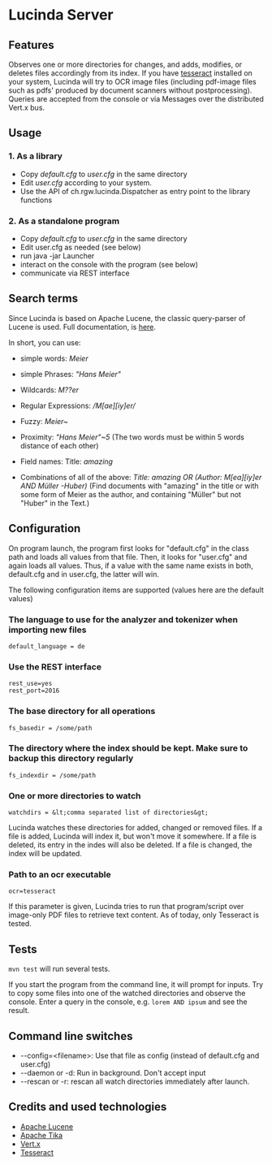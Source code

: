 # Lucinda Server

## Features

Observes one or more directories for changes, and adds, modifies, or deletes files accordingly from its index. 
If you have [tesseract](https://github.com/tesseract-ocr) installed on your system, Lucinda will try to OCR image files (including  pdf-image files such as pdfs' produced by document scanners without postprocessing).
Queries are accepted from the console or via Messages over the distributed Vert.x bus.

## Usage

### 1. As a library

 * Copy *default.cfg* to *user.cfg* in the same directory
 * Edit *user.cfg* according to your system.
 * Use the API of ch.rgw.lucinda.Dispatcher as entry point to the library functions

### 2. As a standalone program
 
 * Copy *default.cfg* to *user.cfg* in the same directory
 * Edit user.cfg as needed (see below)
 * run java -jar Launcher
 * interact on the console with the program (see below)
 * communicate via REST interface

## Search terms

Since Lucinda is based on Apache Lucene, the classic query-parser of Lucene is used. 
Full documentation, is [here](http://lucene.apache.org/core/5_5_0/queryparser/org/apache/lucene/queryparser/classic/package-summary.html#package_description_).
 
In short, you can use:

 * simple words: *Meier*
 
 * simple Phrases: *"Hans Meier"*
 
 * Wildcards:   *M??er*
 
 * Regular Expressions: */M[ae][iy]er/*
 
 * Fuzzy:  *Meier~*
 
 * Proximity: *"Hans Meier"~5* (The two words must be within 5 words distance of each other) 

 * Field names: Title: *amazing*
 
 * Combinations of all of the above: *Title: amazing OR (Author: M[ea][iy]er AND Müller -Huber)* (Find documents with "amazing" in the title 
 or with some form of Meier as the author, and containing "Müller" but not "Huber" in the Text.) 
 
## Configuration
 
On program launch, the program first looks for "default.cfg" in the class path and loads all values from that file. Then, it looks for "user.cfg" and
again loads all values. Thus, if a value with the same name exists in both, default.cfg and in user.cfg, the latter will win.
 
The following configuration items are supported (values here are the default values)
 
### The language to use for the analyzer and tokenizer when importing new files

    default_language = de  
 
 
### Use the REST interface

    rest_use=yes
    rest_port=2016  

### The base directory for all operations

    fs_basedir = /some/path
  
  
### The directory where the index should be kept. Make sure to backup this directory regularly

    fs_indexdir = /some/path
  
  
### One or more directories to watch

    watchdirs = &lt;comma separated list of directories&gt;
  
 Lucinda watches these directories for added, changed or removed files. If a file is added, Lucinda will index it, but won't move it somewhere. If a file is
  deleted, its entry in the indes will also be deleted. If a file is changed, the index will be updated.
  
### Path to an ocr executable

    ocr=tesseract

If this parameter is given, Lucinda tries to run that program/script over image-only PDF 
files to retrieve text content. As of today, only Tesseract is tested.

  
## Tests
  
`mvn test` will run several tests. 

If you start the program from the command line, it will prompt for inputs. Try to copy some files into one of the watched directories and observe the console.
  Enter a query in the console, e.g. `lorem AND ipsum` and see the result.
  
  
## Command line switches

 * --config=&lt;filename&gt;: Use that file as config (instead of default.cfg and user.cfg)
 * --daemon or -d: Run in background. Don't accept input
 * --rescan or -r: rescan all watch directories immediately after launch.
 
  
## Credits and used technologies  

 * [Apache Lucene](http://lucene.apache.org)
 * [Apache Tika](http://tika.apache.org)
 * [Vert.x](http://vertx.io)
 * [Tesseract](https://github.com/tesseract-ocr/tesseract)
 
